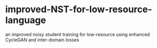 # improved-NST-for-low-resource-language
an improved noisy student training for low-resource using enhanced CycleGAN and inter-domain losses
